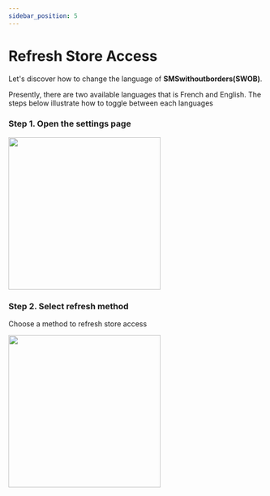 ```yaml
---
sidebar_position: 5
---
```


# Refresh Store Access

Let's discover how to change the language of **SMSwithoutborders(SWOB)**.

Presently, there are two available languages that is French and English. The steps below illustrate how to toggle between each languages

### Step 1. Open the settings page

<img src="/img/settings .png" width="300" />

### Step 2. Select refresh method

Choose a method to refresh store access

<img src="/img/Screenshot_20220928_110327.png" width="300" />
